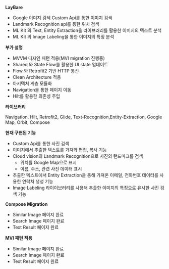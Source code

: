 **LayBare**
- Google 이미지 검색 Custom Api를 통한 이미지 검색
- Landmark Recognition api를 통한 위치 검색
- ML Kit 의 Text, Entity Extraction을 라이브러리를 활용한 이미지의 텍스트 분석
- ML Kit 의 Image Labeling을 통한 이미지의 특징 분석

**부가 설명**
- MVVM 디자인 패턴 적용(MVI migration 진행중)
- Shared 와 State Flow를 활용한 UI state 업데이트
- Flow 와 Retrofit2 기반 HTTP 통신
- Clean Architecture 적용
- 아키텍처 계층 모듈화
- Navigation을 통한 페이지 이동
- Hilt를 활용한 의존성 주입

**라이브러리**

Navigation, Hilt, Retrofit2, Glide, Text-Recognition,Entity-Extraction, Google Map, Orbit, Compose



**현재 구현된 기능**
- Custom Api를 통한 사진 검색
- 이미지에서 추출한 텍스트를 가져와 편집, 복사 기능
- Cloud vision의 Landmark Recognition으로 사진의 랜드마크를 검색
  - 위치를 Google Map으로 표시
  - 이름, 주소, 관련 사진 데이터 표시
- 추출한 텍스트에서 Entity Extraction을 통해 가져온 이메일, 전화번호 데이터를 사용한 연락처 생성 기능
- Image Labeling 라이이브러리를 사용해 추출한 이미지의 특징으로 유사한 사진 검색 기능

**Compose Migration**
- Similar Image 페이지 완료
- Search Image 페이지 완료
- Text Result 페이지 완료

**MVI 패턴 적용**
- Similar Image 페이지 완료
- Search Image 페이지 완료
- Text Result 페이지 완료


